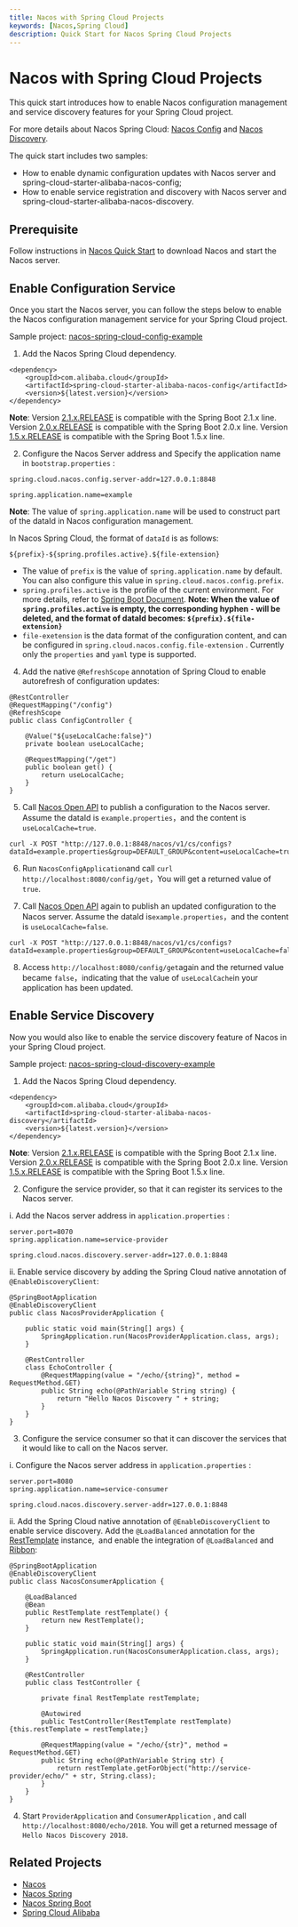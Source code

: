 ```yaml
---
title: Nacos with Spring Cloud Projects
keywords: [Nacos,Spring Cloud]
description: Quick Start for Nacos Spring Cloud Projects
---
```


# Nacos with Spring Cloud Projects

This quick start introduces how to enable Nacos configuration management and service discovery features for your Spring Cloud project.

For more details about Nacos Spring Cloud: [Nacos Config](https://github.com/spring-cloud-incubator/spring-cloud-alibaba/blob/master/spring-cloud-alibaba-docs/src/main/asciidoc/nacos-config.adoc) and [Nacos Discovery](https://github.com/spring-cloud-incubator/spring-cloud-alibaba/blob/master/spring-cloud-alibaba-docs/src/main/asciidoc/nacos-discovery.adoc).

The quick start includes two samples:

* How to enable dynamic configuration updates with Nacos server and spring-cloud-starter-alibaba-nacos-config;
* How to enable service registration and discovery with Nacos server and spring-cloud-starter-alibaba-nacos-discovery.

## Prerequisite

Follow instructions in [Nacos Quick Start](../quickstart/quick-start.md) to download Nacos and start the Nacos server.

## Enable Configuration Service

Once you start the Nacos server, you can follow the steps below to enable the Nacos configuration management service for your Spring Cloud project. 

Sample project: [nacos-spring-cloud-config-example](https://github.com/nacos-group/nacos-examples/tree/master/nacos-spring-cloud-example/nacos-spring-cloud-config-example)

1. Add the Nacos Spring Cloud dependency.

```
<dependency>
    <groupId>com.alibaba.cloud</groupId>
    <artifactId>spring-cloud-starter-alibaba-nacos-config</artifactId>
    <version>${latest.version}</version>
</dependency>
```

**Note**: Version [2.1.x.RELEASE](https://mvnrepository.com/artifact/com.alibaba.cloud/spring-cloud-starter-alibaba-nacos-config) is compatible with the Spring Boot 2.1.x line. Version [2.0.x.RELEASE](https://mvnrepository.com/artifact/com.alibaba.cloud/spring-cloud-starter-alibaba-nacos-config) is compatible with the Spring Boot 2.0.x line. Version [1.5.x.RELEASE](https://mvnrepository.com/artifact/com.alibaba.cloud/spring-cloud-starter-alibaba-nacos-config) is compatible with the Spring Boot 1.5.x line.

2. Configure the Nacos Server address and Specify the application name in `bootstrap.properties` :

```
spring.cloud.nacos.config.server-addr=127.0.0.1:8848

spring.application.name=example
```

**Note**: The value of `spring.application.name` will be used to construct part of the dataId in Nacos configuration management.

In Nacos Spring Cloud, the format of `dataId` is as follows:

```plain
${prefix}-${spring.profiles.active}.${file-extension}
```

* The value of `prefix` is the value of `spring.application.name` by default. You can also configure this value in `spring.cloud.nacos.config.prefix`.
* `spring.profiles.active` is the profile of the current environment. For more details, refer to [Spring Boot Document](https://docs.spring.io/spring-boot/docs/current/reference/html/boot-features-profiles.html#boot-features-profiles).
    **Note: When the value of `spring.profiles.active` is empty, the corresponding hyphen `-` will be deleted, and the format of dataId becomes: `${prefix}.${file-extension}`**
* `file-exetension` is the data format of the configuration content, and can be configured in `spring.cloud.nacos.config.file-extension` . Currently only the `properties` and `yaml` type is supported.

4. Add the native `@RefreshScope` annotation of Spring Cloud to enable autorefresh of configuration updates:

```
@RestController
@RequestMapping("/config")
@RefreshScope
public class ConfigController {

    @Value("${useLocalCache:false}")
    private boolean useLocalCache;

    @RequestMapping("/get")
    public boolean get() {
        return useLocalCache;
    }
}
```


5. Call [Nacos Open API](../guide/user/open-api.md) to publish a configuration to the Nacos server. Assume the dataId is `example.properties`，and the content is `useLocalCache=true`.

```
curl -X POST "http://127.0.0.1:8848/nacos/v1/cs/configs?dataId=example.properties&group=DEFAULT_GROUP&content=useLocalCache=true"
```

6. Run `NacosConfigApplication`and call  `curl http://localhost:8080/config/get`，You will get a returned value of `true`.

7. Call [Nacos Open API](../guide/user/open-api.md) again to publish an updated configuration to the Nacos server. Assume the dataId is`example.properties`，and the content is `useLocalCache=false`.

```
curl -X POST "http://127.0.0.1:8848/nacos/v1/cs/configs?dataId=example.properties&group=DEFAULT_GROUP&content=useLocalCache=false"
```

8. Access `http://localhost:8080/config/get`again and the returned value became `false`，indicating that the value of `useLocalCache`in your application has been updated.

## Enable Service Discovery

Now you would also like to enable the service discovery feature of Nacos in your Spring Cloud project. 

Sample project: [nacos-spring-cloud-discovery-example](https://github.com/nacos-group/nacos-examples/tree/master/nacos-spring-cloud-example/nacos-spring-cloud-discovery-example)

1. Add the Nacos Spring Cloud dependency.

```
<dependency>
    <groupId>com.alibaba.cloud</groupId>
    <artifactId>spring-cloud-starter-alibaba-nacos-discovery</artifactId>
    <version>${latest.version}</version>
</dependency>
```

**Note**: Version [2.1.x.RELEASE](https://mvnrepository.com/artifact/com.alibaba.cloud/spring-cloud-starter-alibaba-nacos-discovery) is compatible with the Spring Boot 2.1.x line. Version [2.0.x.RELEASE](https://mvnrepository.com/artifact/com.alibaba.cloud/spring-cloud-starter-alibaba-nacos-discovery) is compatible with the Spring Boot 2.0.x line. Version [1.5.x.RELEASE](https://mvnrepository.com/artifact/com.alibaba.cloud/spring-cloud-starter-alibaba-nacos-discovery) is compatible with the Spring Boot 1.5.x line.

2. Configure the service provider, so that it can register its services to the Nacos server.

 i. Add the Nacos server address in `application.properties` :

```
server.port=8070
spring.application.name=service-provider

spring.cloud.nacos.discovery.server-addr=127.0.0.1:8848
```

ii. Enable service discovery by adding the Spring Cloud native annotation of `@EnableDiscoveryClient`:

```
@SpringBootApplication
@EnableDiscoveryClient
public class NacosProviderApplication {

	public static void main(String[] args) {
		SpringApplication.run(NacosProviderApplication.class, args);
	}

	@RestController
	class EchoController {
		@RequestMapping(value = "/echo/{string}", method = RequestMethod.GET)
		public String echo(@PathVariable String string) {
			return "Hello Nacos Discovery " + string;
		}
	}
}
```


3. Configure the service consumer so that it can discover the services that it would like to call on the Nacos server.

i. Configure the Nacos server address in `application.properties` :

```
server.port=8080
spring.application.name=service-consumer

spring.cloud.nacos.discovery.server-addr=127.0.0.1:8848
```

ii. Add the Spring Cloud native annotation of `@EnableDiscoveryClient`  to enable service discovery. Add the `@LoadBalanced` annotation for the [RestTemplate](https://docs.spring.io/spring-boot/docs/current/reference/html/boot-features-resttemplate.html) instance,  and enable the integration of `@LoadBalanced` and [Ribbon](https://cloud.spring.io/spring-cloud-netflix/multi/multi_spring-cloud-ribbon.html):

```
@SpringBootApplication
@EnableDiscoveryClient
public class NacosConsumerApplication {

    @LoadBalanced
    @Bean
    public RestTemplate restTemplate() {
        return new RestTemplate();
    }

    public static void main(String[] args) {
        SpringApplication.run(NacosConsumerApplication.class, args);
    }

    @RestController
    public class TestController {

        private final RestTemplate restTemplate;

        @Autowired
        public TestController(RestTemplate restTemplate) {this.restTemplate = restTemplate;}

        @RequestMapping(value = "/echo/{str}", method = RequestMethod.GET)
        public String echo(@PathVariable String str) {
            return restTemplate.getForObject("http://service-provider/echo/" + str, String.class);
        }
    }
}
```


4. Start `ProviderApplication` and `ConsumerApplication` , and call `http://localhost:8080/echo/2018`. You will get a returned message of `Hello Nacos Discovery 2018`.

## Related Projects

* [Nacos](https://github.com/alibaba/nacos)
* [Nacos Spring](https://github.com/nacos-group/nacos-spring-project)
* [Nacos Spring Boot](https://github.com/nacos-group/nacos-spring-boot-project)
* [Spring Cloud Alibaba](https://github.com/alibaba/spring-cloud-alibaba)
